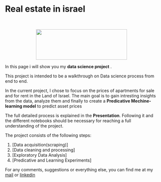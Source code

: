 # Real estate in israel

<br/>
<p align="center">
  <img src="https://www.viewstorm.com/wp-content/uploads/2018/08/Real-Estate-Market.png" height="100" width="300">
</p>

In this page i will show you my **data science project** .

This project is intended to be a walkthrough on Data science process from end to end.

In the current project, I chose to focus on the prices of apartments for sale and for rent in the Land of Israel.
The main goal is to gain intresting insights from the data, analyze them and finally to create a **Predicative Mechine-learning model** to predict asset prices

The full detailed process is explained in the **Presentation**. Following it and the different notebooks should be necessary for reaching a full understanding of the project.

The project consists of the following steps:

 1. [Data acquisition(scraping)]
 2. [Data cleaning and processing]
 3. [Exploratory Data Analysis]
 4. [Predicative and Learning Experiments]


For any comments, suggestions or everything else, you can find me at my [mail](mailto:moshikogorgy@gmail.com) or [linkedin](https://www.linkedin.com/in/moshe-george2311/)
